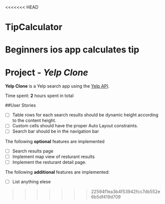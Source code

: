 <<<<<<< HEAD
# TipCalculator
Beginners ios app calculates tip 
=======
# Project - *Yelp Clone*  

**Yelp Clone** is a Yelp search app using the [Yelp API](http://www.yelp.com/developers/documentation/v2/search_api).  

Time spent: **2** hours spent in total  
 
##User Stories 
- [ ] Table rows for each search results should be dynamic height according to the content height.  
- [ ] Custom cells should have the proper Auto Layout constraints.  
- [ ] Search bar should be in the navigation bar   

The following **optional** features are implemented  
- [ ] Search results page  
- [ ] Implement map view of resturant results  
- [ ] Implement the resturant detail page.  

The following **additional** features are implemented:  
  
- [ ] List anything elese
>>>>>>> 22594f1ea3b4f53942fcc7db552e6b5df419d709
